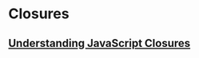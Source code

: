 # Closures

## [Understanding JavaScript Closures](https://javascriptweblog.wordpress.com/2010/10/25/understanding-javascript-closures/)

